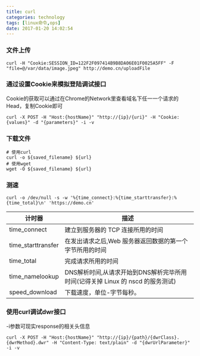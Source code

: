 ```yaml
---
title: curl
categories: technology
tags: [linux命令,ops]
date: 2017-01-20 14:02:54
---
```


### 文件上传

```shell
curl -H "Cookie:SESSION_ID=122F2F097414B9B8DA06E01F0025A5FF" -F "file=@/var/data/image.jpeg" http://demo.cn/uploadFile
```

### 通过设置Cookie来模拟登陆调试接口

Cookie的获取可以通过在Chrome的Network里查看域名下任一一个请求的Head，复制Cookie即可

```shell
curl -X POST -H "Host:{hostName}" "http://{ip}/{uri}" -H "Cookie:{values}" -d "{parameters}" -i -v
```

### 下载文件

```shell
# 使用curl
curl -o ${saved_filename} ${url}
# 使用wget
wget -O ${saved_filename} ${url}
```

###  测速

```shell
curl -o /dev/null -s -w '%{time_connect}:%{time_starttransfer}:%{time_total}\n' 'https://demo.cn'
```

| 计时器                | 描述                                       |
| ------------------ | ---------------------------------------- |
| time_connect       | 建立到服务器的 TCP 连接所用的时间                      |
| time_starttransfer | 在发出请求之后,Web 服务器返回数据的第一个字节所用的时间           |
| time_total         | 完成请求所用的时间                                |
| time_namelookup    | DNS解析时间,从请求开始到DNS解析完毕所用时间(记得关掉 Linux 的 nscd 的服务测试) |
| speed_download     | 下载速度，单位-字节每秒。                            |

### 使用curl调试dwr接口

-i参数可现实response的相关头信息

```shell
curl -X POST -H "Host:{hostName}" "http://{ip}/{path}/{dwrClass}.{dwrMethod}.dwr" -H "Content-Type: text/plain" -d "{dwrUrlParameter}" -i -v
```

### 